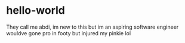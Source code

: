 # hello-world

They call me abdi, im new to this but im an aspiring software engineer
wouldve gone pro in footy but injured my pinkie lol
 
